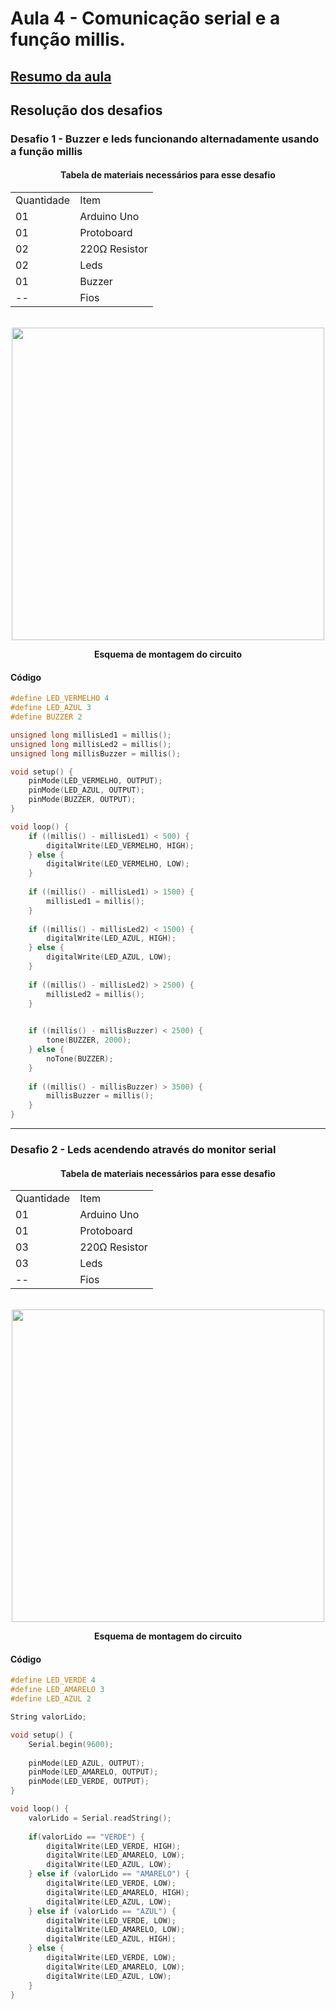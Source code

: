 <h1>Aula 4 - Comunicação serial e a função millis.</h1>

<a href=""><h2>Resumo da aula</h2></a>

<h2>Resolução dos desafios</h2>

<h3>Desafio 1 - Buzzer e leds funcionando alternadamente usando a função millis</h3>

<div align='center'>
    <h4>Tabela de materiais necessários para esse desafio</h4>
    <table>
        <tr><td>Quantidade</td> <td>Item</td></tr>
        <tr><td>01</td> <td>Arduino Uno</td></tr>
        <tr><td>01</td> <td>Protoboard</td></tr>
        <tr><td>02</td> <td>220Ω Resistor</td></tr>
        <tr><td>02</td> <td>Leds</td></tr>
        <tr><td>01</td> <td>Buzzer</td></tr>
        <tr><td>--</td> <td>Fios</td></tr>
    </table>
</div>

<br>
<div align="center"><img src="" alt="" width="500px">
    <p><b>Esquema de montagem do circuito</b></p>
</div>

<h4>Código</h4>

```c++
#define LED_VERMELHO 4
#define LED_AZUL 3
#define BUZZER 2

unsigned long millisLed1 = millis();
unsigned long millisLed2 = millis();
unsigned long millisBuzzer = millis();

void setup() {
    pinMode(LED_VERMELHO, OUTPUT);
    pinMode(LED_AZUL, OUTPUT);
    pinMode(BUZZER, OUTPUT);
}

void loop() {
    if ((millis() - millisLed1) < 500) {
        digitalWrite(LED_VERMELHO, HIGH);
    } else {
        digitalWrite(LED_VERMELHO, LOW);
    }
  
    if ((millis() - millisLed1) > 1500) {
        millisLed1 = millis();
    }
  
    if ((millis() - millisLed2) < 1500) {
        digitalWrite(LED_AZUL, HIGH);
    } else {
        digitalWrite(LED_AZUL, LOW);
    }
  
    if ((millis() - millisLed2) > 2500) {
        millisLed2 = millis();
    }

  
    if ((millis() - millisBuzzer) < 2500) {
        tone(BUZZER, 2000);
    } else {
        noTone(BUZZER);
    }
  
    if ((millis() - millisBuzzer) > 3500) {
        millisBuzzer = millis();
    }
}

```

<hr>

<h3>Desafio 2 - Leds acendendo através do monitor serial</h3>

<div align='center'>
    <h4>Tabela de materiais necessários para esse desafio</h4>
    <table>
        <tr><td>Quantidade</td> <td>Item</td></tr>
        <tr><td>01</td> <td>Arduino Uno</td></tr>
        <tr><td>01</td> <td>Protoboard</td></tr>
        <tr><td>03</td> <td>220Ω Resistor</td></tr>
        <tr><td>03</td> <td>Leds</td></tr>
        <tr><td>--</td> <td>Fios</td></tr>
    </table>
</div>

<br>
<div align="center"><img src="" alt="" width="500px">
    <p><b>Esquema de montagem do circuito</b></p>
</div>

<h4>Código</h4>

```c++
#define LED_VERDE 4
#define LED_AMARELO 3
#define LED_AZUL 2

String valorLido; 

void setup() {
    Serial.begin(9600);
  
    pinMode(LED_AZUL, OUTPUT);
    pinMode(LED_AMARELO, OUTPUT);
    pinMode(LED_VERDE, OUTPUT);
}

void loop() {
    valorLido = Serial.readString();
  
    if(valorLido == "VERDE") {
        digitalWrite(LED_VERDE, HIGH);
        digitalWrite(LED_AMARELO, LOW);
        digitalWrite(LED_AZUL, LOW);
    } else if (valorLido == "AMARELO") {
        digitalWrite(LED_VERDE, LOW);
        digitalWrite(LED_AMARELO, HIGH);
        digitalWrite(LED_AZUL, LOW);
    } else if (valorLido == "AZUL") {
        digitalWrite(LED_VERDE, LOW);
        digitalWrite(LED_AMARELO, LOW);
        digitalWrite(LED_AZUL, HIGH);
    } else {
  	    digitalWrite(LED_VERDE, LOW);
        digitalWrite(LED_AMARELO, LOW);
        digitalWrite(LED_AZUL, LOW);
    }
}
```
